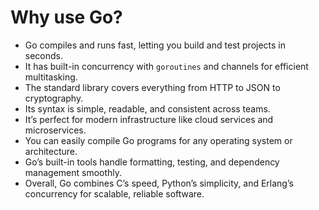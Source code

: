 # Why use Go?

- Go compiles and runs fast, letting you build and test projects in seconds.
- It has built-in concurrency with `goroutines` and channels for efficient multitasking.
- The standard library covers everything from HTTP to JSON to cryptography.
- Its syntax is simple, readable, and consistent across teams.
- It’s perfect for modern infrastructure like cloud services and microservices.
- You can easily compile Go programs for any operating system or architecture.
- Go’s built-in tools handle formatting, testing, and dependency management smoothly.
- Overall, Go combines C’s speed, Python’s simplicity, and Erlang’s concurrency for scalable, reliable software.
